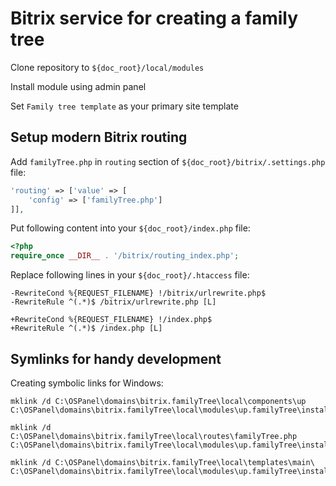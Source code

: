 # Bitrix service for creating a family tree

Clone repository to `${doc_root}/local/modules`

Install module using admin panel

Set `Family tree template` as your primary site template

## Setup modern Bitrix routing

Add `familyTree.php` in `routing` section of `${doc_root}/bitrix/.settings.php` file:

```php
'routing' => ['value' => [
	'config' => ['familyTree.php']
]],
```

Put following content into your `${doc_root}/index.php` file:

```php
<?php
require_once __DIR__ . '/bitrix/routing_index.php';
```

Replace following lines in your `${doc_root}/.htaccess` file:

```
-RewriteCond %{REQUEST_FILENAME} !/bitrix/urlrewrite.php$
-RewriteRule ^(.*)$ /bitrix/urlrewrite.php [L]

+RewriteCond %{REQUEST_FILENAME} !/index.php$
+RewriteRule ^(.*)$ /index.php [L]
```

## Symlinks for handy development


Creating symbolic links for Windows:

```
mklink /d C:\OSPanel\domains\bitrix.familyTree\local\components\up C:\OSPanel\domains\bitrix.familyTree\local\modules\up.familyTree\install\components\up

mklink /d C:\OSPanel\domains\bitrix.familyTree\local\routes\familyTree.php C:\OSPanel\domains\bitrix.familyTree\local\modules\up.familyTree\install\routes\familyTree.php

mklink /d C:\OSPanel\domains\bitrix.familyTree\local\templates\main\ C:\OSPanel\domains\bitrix.familyTree\local\modules\up.familyTree\install\templates\main
```

